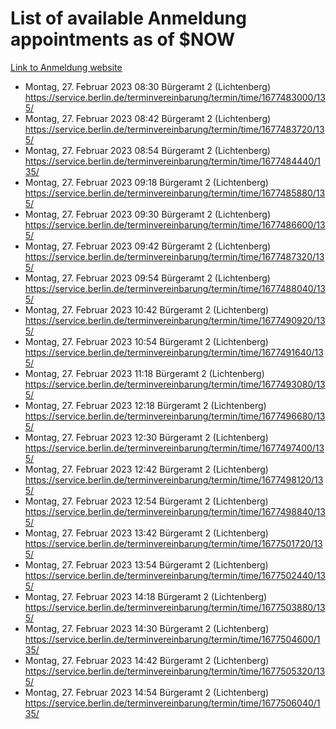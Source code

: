 # List of available Anmeldung appointments as of $NOW
[Link to Anmeldung website](https://service.berlin.de/terminvereinbarung/termin/tag.php?termin=1&anliegen[]=120686&dienstleisterlist=122210,122217,327316,122219,327312,122227,327314,122231,327346,122243,327348,122254,122252,329742,122260,329745,122262,329748,122271,327278,122273,327274,122277,327276,330436,122280,327294,122282,327290,122284,327292,122291,327270,122285,327266,122286,327264,122296,327268,150230,329760,122297,327286,122294,327284,122312,329763,122314,329775,122304,327330,122311,327334,122309,327332,317869,122281,327352,122279,329772,122283,122276,327324,122274,327326,122267,329766,122246,327318,122251,327320,122257,327322,122208,327298,122226,327300&herkunft=http%3A%2F%2Fservice.berlin.de%2Fdienstleistung%2F120686%2F)
- Montag, 27. Februar 2023 08:30 Bürgeramt 2 (Lichtenberg) https://service.berlin.de/terminvereinbarung/termin/time/1677483000/135/
- Montag, 27. Februar 2023 08:42 Bürgeramt 2 (Lichtenberg) https://service.berlin.de/terminvereinbarung/termin/time/1677483720/135/
- Montag, 27. Februar 2023 08:54 Bürgeramt 2 (Lichtenberg) https://service.berlin.de/terminvereinbarung/termin/time/1677484440/135/
- Montag, 27. Februar 2023 09:18 Bürgeramt 2 (Lichtenberg) https://service.berlin.de/terminvereinbarung/termin/time/1677485880/135/
- Montag, 27. Februar 2023 09:30 Bürgeramt 2 (Lichtenberg) https://service.berlin.de/terminvereinbarung/termin/time/1677486600/135/
- Montag, 27. Februar 2023 09:42 Bürgeramt 2 (Lichtenberg) https://service.berlin.de/terminvereinbarung/termin/time/1677487320/135/
- Montag, 27. Februar 2023 09:54 Bürgeramt 2 (Lichtenberg) https://service.berlin.de/terminvereinbarung/termin/time/1677488040/135/
- Montag, 27. Februar 2023 10:42 Bürgeramt 2 (Lichtenberg) https://service.berlin.de/terminvereinbarung/termin/time/1677490920/135/
- Montag, 27. Februar 2023 10:54 Bürgeramt 2 (Lichtenberg) https://service.berlin.de/terminvereinbarung/termin/time/1677491640/135/
- Montag, 27. Februar 2023 11:18 Bürgeramt 2 (Lichtenberg) https://service.berlin.de/terminvereinbarung/termin/time/1677493080/135/
- Montag, 27. Februar 2023 12:18 Bürgeramt 2 (Lichtenberg) https://service.berlin.de/terminvereinbarung/termin/time/1677496680/135/
- Montag, 27. Februar 2023 12:30 Bürgeramt 2 (Lichtenberg) https://service.berlin.de/terminvereinbarung/termin/time/1677497400/135/
- Montag, 27. Februar 2023 12:42 Bürgeramt 2 (Lichtenberg) https://service.berlin.de/terminvereinbarung/termin/time/1677498120/135/
- Montag, 27. Februar 2023 12:54 Bürgeramt 2 (Lichtenberg) https://service.berlin.de/terminvereinbarung/termin/time/1677498840/135/
- Montag, 27. Februar 2023 13:42 Bürgeramt 2 (Lichtenberg) https://service.berlin.de/terminvereinbarung/termin/time/1677501720/135/
- Montag, 27. Februar 2023 13:54 Bürgeramt 2 (Lichtenberg) https://service.berlin.de/terminvereinbarung/termin/time/1677502440/135/
- Montag, 27. Februar 2023 14:18 Bürgeramt 2 (Lichtenberg) https://service.berlin.de/terminvereinbarung/termin/time/1677503880/135/
- Montag, 27. Februar 2023 14:30 Bürgeramt 2 (Lichtenberg) https://service.berlin.de/terminvereinbarung/termin/time/1677504600/135/
- Montag, 27. Februar 2023 14:42 Bürgeramt 2 (Lichtenberg) https://service.berlin.de/terminvereinbarung/termin/time/1677505320/135/
- Montag, 27. Februar 2023 14:54 Bürgeramt 2 (Lichtenberg) https://service.berlin.de/terminvereinbarung/termin/time/1677506040/135/
